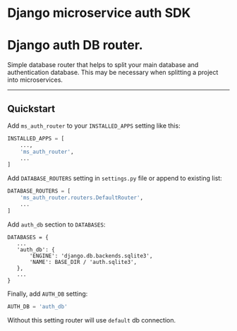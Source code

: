 # Django microservice auth SDK

# Django auth DB router.

Simple database router that helps to split your main database and authentication database.
This may be necessary when splitting a project into microservices.

---


## Quickstart

Add `ms_auth_router` to your `INSTALLED_APPS` setting like this:
```python
INSTALLED_APPS = [
    ...,
    'ms_auth_router',
    ...
]
```

Add `DATABASE_ROUTERS` setting in `settings.py` file or append to existing list:
```python
DATABASE_ROUTERS = [
    'ms_auth_router.routers.DefaultRouter',
    ...
]
```

Add `auth_db` section to `DATABASES`:
```pycon
DATABASES = {
   ...
   'auth_db': {
       'ENGINE': 'django.db.backends.sqlite3',
       'NAME': BASE_DIR / 'auth.sqlite3',
   },
   ...
}
```

Finally, add `AUTH_DB` setting:
```python
AUTH_DB = 'auth_db'
```

Without this setting router will use `default` db connection.
